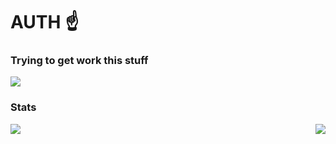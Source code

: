 # AUTH ☝️

### Trying to get work this stuff

<a href="https://github.com/hazer-hazer/Jacy">
  <img align="center" src="https://github-readme-stats.vercel.app/api/pin/?username=hazer-hazer&repo=Jacy&border_radius=10&title_color=F35353&bg_color=F0E6EF&text_color=14080E&border_color=D1C8E1&hide_border=false&icon_color=161032" />
</a>

### Stats

<a href="https://github.com/anuraghazra/github-readme-stats">
  <img align="left" src="https://github-readme-stats.vercel.app/api?username=hazer-hazer&count_private=true&show_icons=true&theme=dracula&border_radius=6" />
</a>

<a href="https://github.com/anuraghazra/convoychat">
  <img align="right" src="https://github-readme-stats.vercel.app/api/top-langs/?username=hazer-hazer&theme=dracula&langs_count=8&layout=compact" />
</a>
